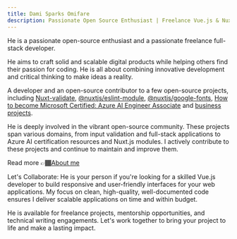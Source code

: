 ```yaml
---
title: Dami Sparks Omifare
description: Passionate Open Source Enthusiast | Freelance Vue.js & Nuxt Fullstack Developer | Mentor | Technical Writer
---
```


He is a passionate open-source enthusiast and a passionate freelance full-stack developer.

He aims to craft solid and scalable digital products while helping others find their passion for coding. He is all about combining innovative development and critical thinking to make ideas a reality.

A developer and an open-source contributor to a few open-source projects, including [Nuxt-validate](https://github.com/lewyuburi/nuxt-validate), [@nuxtjs/eslint-module](https://github.com/nuxt-modules/eslint), [@nuxtjs/google-fonts](https://github.com/nuxt-modules/google-fonts), [How to become Microsoft Certified: Azure AI Engineer Associate](https://github.com/damisparks/microsoft-azure-ai-engineer-associate) and [business projects](/projects).

He is deeply involved in the vibrant open-source community. These projects span various domains, from input validation and full-stack applications to Azure AI certification resources and Nuxt.js modules. I actively contribute to these projects and continue to maintain and improve them.

Read more 👉🏾[About me](/about)

Let's Collaborate:
He is your person if you're looking for a skilled Vue.js developer to build responsive and user-friendly interfaces for your web applications. My focus on clean, high-quality, well-documented code ensures I deliver scalable applications on time and within budget.

He is available for freelance projects, mentorship opportunities, and technical writing engagements. Let's work together to bring your project to life and make a lasting impact.
